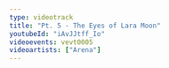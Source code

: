 ```yaml
---
type: videotrack
title: "Pt. 5 - The Eyes of Lara Moon"
youtubeId: "iAvJJtff_Io"
videoevents: vevt0005
videoartists: ["Arena"]
---
```

